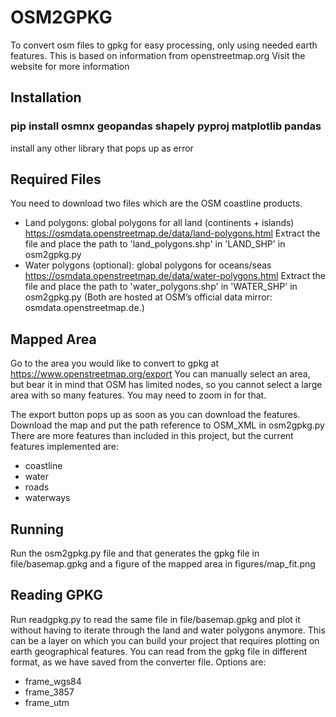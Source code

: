 # OSM2GPKG
To convert osm files to gpkg for easy processing, only using needed earth features.
This is based on information from openstreetmap.org
Visit the website for more information

## Installation
### pip install osmnx geopandas shapely pyproj matplotlib pandas
install any other library that pops up as error


## Required Files
You need to download two files which are the OSM coastline products.
- Land polygons: global polygons for all land (continents + islands) https://osmdata.openstreetmap.de/data/land-polygons.html
    Extract the file and place the path to 'land_polygons.shp' in 'LAND_SHP' in osm2gpkg.py
- Water polygons (optional): global polygons for oceans/seas https://osmdata.openstreetmap.de/data/water-polygons.html
    Extract the file and place the path to 'water_polygons.shp' in 'WATER_SHP' in osm2gpkg.py
(Both are hosted at OSM’s official data mirror: osmdata.openstreetmap.de.)

## Mapped Area 
Go to the area you would like to convert to gpkg at https://www.openstreetmap.org/export
You can manually select an area, but bear it in mind that OSM has limited nodes, so you cannot select a large area with so many features. You may need to zoom in for that.

The export button pops up as soon as you can download the features. Download the map and put the path reference to OSM_XML in osm2gpkg.py
There are more features than included in this project, but the current features implemented are:
- coastline
- water
- roads 
- waterways

## Running
Run the osm2gpkg.py file and that generates the gpkg file in file/basemap.gpkg and a figure of the mapped area in figures/map_fit.png

## Reading GPKG 
Run readgpkg.py to read the same file in file/basemap.gpkg and plot it without having to iterate through the land and water polygons anymore. This can be a layer on which you can build your project that requires plotting on earth geographical features.
You can read from the gpkg file in different format, as we have saved from the converter file. Options are:
- frame_wgs84
- frame_3857 
- frame_utm
